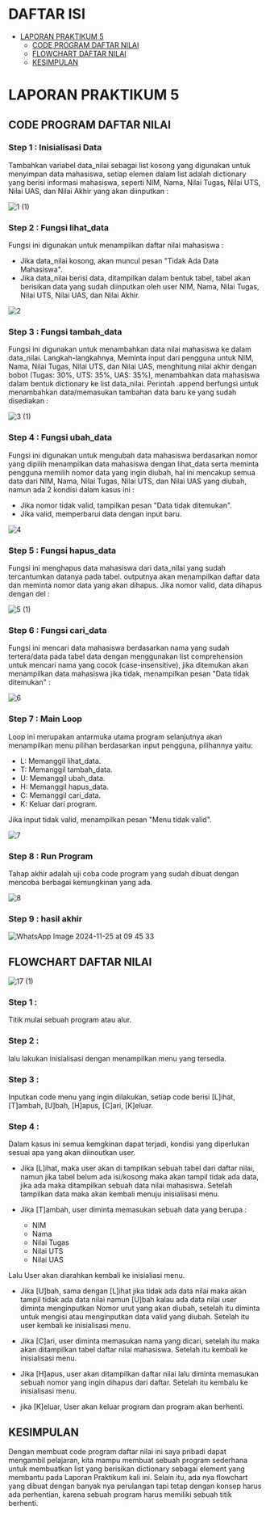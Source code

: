 DAFTAR ISI
==========
- [LAPORAN PRAKTIKUM 5](#laporan-praktikum-5)   
    - [CODE PROGRAM DAFTAR NILAI](#code-program-daftar-nilai)
    - [FLOWCHART DAFTAR NILAI](#flowchart-daftar-nilai)
    - [KESIMPULAN](#kesimpulan)

# LAPORAN PRAKTIKUM 5


## CODE PROGRAM DAFTAR NILAI

### Step 1 : Inisialisasi Data
Tambahkan variabel data_nilai sebagai list kosong yang digunakan untuk menyimpan data mahasiswa, setiap elemen dalam list adalah dictionary yang berisi informasi mahasiswa, 
seperti NIM, Nama, Nilai Tugas, Nilai UTS, Nilai UAS, dan Nilai Akhir yang akan diinputkan :

![1 (1)](https://github.com/user-attachments/assets/ef32e9a2-3538-4701-9080-7d4e0e9ad626)

### Step 2 : Fungsi lihat_data
Fungsi ini digunakan untuk menampilkan daftar nilai mahasiswa :
- Jika data_nilai kosong, akan muncul pesan "Tidak Ada Data Mahasiswa".
- Jika data_nilai berisi data, ditampilkan dalam bentuk tabel, tabel akan berisikan data yang sudah diinputkan oleh user NIM, Nama, Nilai Tugas, Nilai UTS, Nilai UAS, dan Nilai Akhir.

![2](https://github.com/user-attachments/assets/47c04c03-353c-4e23-b768-09d3bbd45a26)

### Step 3 : Fungsi tambah_data
Fungsi ini digunakan untuk menambahkan data nilai mahasiswa ke dalam data_nilai. Langkah-langkahnya, Meminta input dari pengguna untuk NIM, Nama, Nilai Tugas, Nilai UTS, dan Nilai UAS, menghitung nilai akhir dengan bobot (Tugas: 30%, UTS: 35%, UAS: 35%), menambahkan data mahasiswa dalam bentuk dictionary ke list data_nilai. Perintah .append berfungsi untuk menambahkan data/memasukan tambahan data baru ke yang sudah disediakan :

![3 (1)](https://github.com/user-attachments/assets/56f764e6-76e7-4265-856d-61b3ac4931b2)

### Step 4 : Fungsi ubah_data
Fungsi ini digunakan untuk mengubah data mahasiswa berdasarkan nomor yang dipilih menampilkan data mahasiswa dengan lihat_data serta meminta pengguna memilih nomor data yang ingin diubah, hal ini mencakup semua data dari NIM, Nama, Nilai Tugas, Nilai UTS, dan Nilai UAS yang diubah, namun ada 2 kondisi dalam kasus ini :
- Jika nomor tidak valid, tampilkan pesan "Data tidak ditemukan".
- Jika valid, memperbarui data dengan input baru.

![4](https://github.com/user-attachments/assets/cca210df-d5d4-417b-8550-087939eaf72e)

### Step 5 : Fungsi hapus_data
Fungsi ini menghapus data mahasiswa dari data_nilai yang sudah tercantumkan datanya pada tabel. outputnya akan menampilkan daftar data dan meminta nomor data yang akan dihapus. 
Jika nomor valid, data dihapus dengan del :

![5 (1)](https://github.com/user-attachments/assets/cfd5b06e-73aa-4040-a395-9ba3ff3f4d9e)


### Step 6 : Fungsi cari_data
Fungsi ini mencari data mahasiswa berdasarkan nama yang sudah tertera/data pada tabel data dengan menggunakan list comprehension untuk mencari nama yang cocok (case-insensitive), jika ditemukan akan menampilkan data mahasiswa jika tidak, menampilkan pesan "Data tidak ditemukan" :

![6](https://github.com/user-attachments/assets/15bd6265-bfb0-4c6a-a6b6-0ed716974b2e)


### Step 7 : Main Loop
Loop ini merupakan antarmuka utama program selanjutnya akan menampilkan menu pilihan berdasarkan input pengguna, pilihannya yaitu:
- L: Memanggil lihat_data.
- T: Memanggil tambah_data.
- U: Memanggil ubah_data.
- H: Memanggil hapus_data.
- C: Memanggil cari_data.
- K: Keluar dari program.

Jika input tidak valid, menampilkan pesan "Menu tidak valid".

![7](https://github.com/user-attachments/assets/17cbe1c4-eae3-4334-a223-4cc9c3405aaf)

### Step 8 : Run Program
Tahap akhir adalah uji coba code program yang sudah dibuat dengan mencoba berbagai kemungkinan yang ada.

![8](https://github.com/user-attachments/assets/c62e34b9-6b09-4db2-9bd2-2ee368c2b9f8)

### Step 9 : hasil akhir 

![WhatsApp Image 2024-11-25 at 09 45 33](https://github.com/user-attachments/assets/33c9aebe-24b1-488a-8d60-2804eddae978)

## FLOWCHART DAFTAR NILAI

![17 (1)](https://github.com/user-attachments/assets/2848a686-a3c9-4de6-b48c-23501f6510a2)

### Step 1 :
Titik mulai sebuah program atau alur.

### Step 2 :
lalu lakukan inisialisasi dengan menampilkan menu yang tersedia.

### Step 3 :
Inputkan code menu yang ingin dilakukan, setiap code berisi [L]ihat, [T]ambah, [U]bah, [H]apus, [C]ari, [K]eluar.

### Step 4 :
Dalam kasus ini semua kemgkinan dapat terjadi, kondisi yang diperlukan sesuai apa yang akan diinoutkan user.

- Jika [L]ihat, maka user akan di tampilkan sebuah tabel dari daftar nilai, namun jika tabel belum ada isi/kosong maka akan tampil tidak ada data, jika ada maka ditampilkan sebuah data nilai mahasiswa. Setelah tampilkan data maka akan kembali menuju inisialisasi menu. 

- Jika [T]ambah, user diminta memasukan sebuah data yang berupa :
    - NIM
    - Nama
    - Nilai Tugas
    - Nilai UTS
    - Nilai UAS

Lalu User akan diarahkan kembali ke inisialiasi menu.

- Jika [U]bah, sama dengan [L]ihat jika tidak ada data nilai maka akan tampil tidak ada data nilai namun [U]bah kalau ada data nilai user diminta menginputkan Nomor urut yang akan diubah, setelah itu diminta untuk mengisi atau menginputkan data valid yang diubah. Setelah itu user kembali ke inisialisasi menu.

- Jika [C]ari, user diminta memasukan nama yang dicari, setelah itu maka akan ditampilkan tabel daftar nilai mahasiswa. Setelah itu kembali ke inisialisasi menu.

- Jika [H]apus, user akan ditampilkan daftar nilai lalu diminta memasukan sebuah nomor yang ingin dihapus dari daftar. Setelah itu kembalu ke inisialisasi menu.

- jika [K]eluar, User akan keluar program dan program akan berhenti.

## KESIMPULAN
Dengan membuat code program daftar nilai ini saya pribadi dapat mengambil pelajaran, kita mampu membuat sebuah program sederhana untuk membuatkan list yang berisikan dictionary sebagai element yang membantu 
pada Laporan Praktikum kali ini. Selain itu, ada nya flowchart yang dibuat dengan banyak nya perulangan tapi tetap dengan konsep harus ada perhentian, karena sebuah program harus memiliki 
sebuah titik berhenti.
